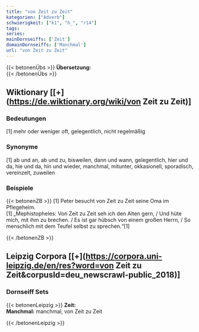```yaml
---
title: "von Zeit zu Zeit"
kategorien: ["Adverb"]
schwierigkeit: ["k1", "h_", "r14"]
tags:
series:
mainDornseiffs: ['Zeit']
domainDornseiffs: ['Manchmal']
url: "von Zeit zu Zeit"
---
```


{{< betonenÜbs >}}
**Übersetzung:**  
{{< /betonenÜbs >}}

## Wiktionary [[+](https://de.wiktionary.org/wiki/von Zeit zu Zeit)]

### Bedeutungen
[1] mehr oder weniger oft, gelegentlich, nicht regelmäßig  

### Synonyme
[1] ab und an, ab und zu, bisweilen, dann und wann, gelegentlich, hier und da, hie und da, hin und wieder, manchmal, mitunter, okkasionell, sporadisch, vereinzelt, zuweilen  

### Beispiele
{{< betonenZB >}}
[1] Peter besucht von Zeit zu Zeit seine Oma im Pflegeheim.  
[1] „Mephistopheles: Von Zeit zu Zeit seh ich den Alten gern, / Und hüte mich, mit ihm zu brechen. / Es ist gar hübsch von einem großen Herrn, / So menschlich mit dem Teufel selbst zu sprechen.“[1]  

{{< /betonenZB >}}

## Leipzig Corpora [[+](https://corpora.uni-leipzig.de/en/res?word=von Zeit zu Zeit&corpusId=deu_newscrawl-public_2018)]

### Dornseiff Sets
{{< betonenLeipzig >}}
**Zeit:**  
**Manchmal:** manchmal, von Zeit zu Zeit  

{{< /betonenLeipzig >}}
